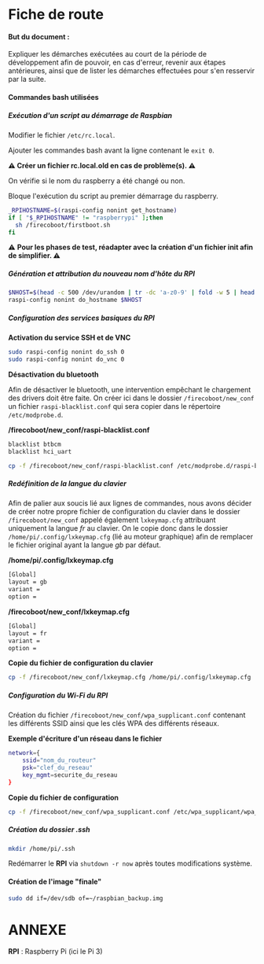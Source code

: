 # Fiche de route

#### But du document :

Expliquer les démarches exécutées au court de la période de développement afin de pouvoir, en cas d'erreur, revenir aux étapes antérieures, ainsi que de lister les démarches effectuées pour s'en resservir par la suite.

#### Commandes bash utilisées

##### Exécution d'un script au démarrage de Raspbian

Modifier le fichier `/etc/rc.local`.

Ajouter les commandes bash avant la ligne contenant le `exit 0`.

**:warning: Créer un fichier rc.local.old en cas de problème(s). :warning:**

On vérifie si le nom du raspberry a été changé ou non.

Bloque l'exécution du script au premier démarrage du raspberry.

```bash
_RPIHOSTNAME=$(raspi-config nonint get_hostname)
if [ "$_RPIHOSTNAME" != "raspberrypi" ];then
  sh /firecoboot/firstboot.sh
fi
```

:warning: **Pour les phases de test, réadapter avec la création d'un fichier init afin de simplifier. :warning:**



##### Génération et attribution du nouveau nom d'hôte du RPI

```bash
$NHOST=$(head -c 500 /dev/urandom | tr -dc 'a-z0-9' | fold -w 5 | head -n 1)
raspi-config nonint do_hostname $NHOST
```



##### Configuration des services basiques du RPI

**Activation du service SSH et de VNC**

```bash
sudo raspi-config nonint do_ssh 0
sudo raspi-config nonint do_vnc 0
```

**Désactivation du bluetooth**

Afin de désactiver le bluetooth, une intervention empêchant le chargement des drivers doit être faite. On créer ici dans le dossier `/firecoboot/new_conf` un fichier `raspi-blacklist.conf` qui sera copier dans le répertoire `/etc/modprobe.d`.

**/firecoboot/new_conf/raspi-blacklist.conf**

```bash
blacklist btbcm
blacklist hci_uart
```

```bash
cp -f /firecoboot/new_conf/raspi-blacklist.conf /etc/modprobe.d/raspi-blacklist.conf
```



##### Redéfinition de la langue du clavier

Afin de palier aux soucis lié aux lignes de commandes, nous avons décider de créer notre propre fichier de configuration du clavier dans le dossier `/firecoboot/new_conf` appelé également `lxkeymap.cfg` attribuant uniquement la langue *fr* au clavier. On le copie donc dans le dossier `/home/pi/.config/lxkeymap.cfg` (lié au moteur graphique) afin de remplacer le fichier original ayant la langue *gb* par défaut.

**/home/pi/.config/lxkeymap.cfg**

```bash
[Global]
layout = gb
variant = 
option = 
```

**/firecoboot/new_conf/lxkeymap.cfg**

```bash
[Global]
layout = fr
variant = 
option = 
```

**Copie du fichier de configuration du clavier**

```bash
cp -f /firecoboot/new_conf/lxkeymap.cfg /home/pi/.config/lxkeymap.cfg
```



##### Configuration du Wi-Fi du RPI

Création du fichier `/firecoboot/new_conf/wpa_supplicant.conf` contenant les différents SSID ainsi que les clés WPA des différents réseaux.

**Exemple d'écriture d'un réseau dans le fichier**

```bash
network={
	ssid="nom_du_routeur"
	psk="clef_du_reseau"
	key_mgmt=securite_du_reseau
}
```

**Copie du fichier de configuration**

```bash
cp -f /firecoboot/new_conf/wpa_supplicant.conf /etc/wpa_supplicant/wpa_supplicant.conf
```



##### Création du dossier .ssh

```bash
mkdir /home/pi/.ssh
```



Redémarrer le **RPI** via `shutdown -r now` après toutes modifications système.



#### Création de l'image "finale"

```bash
sudo dd if=/dev/sdb of=~/raspbian_backup.img
```



# ANNEXE

**RPI** : Raspberry Pi (ici le Pi 3)